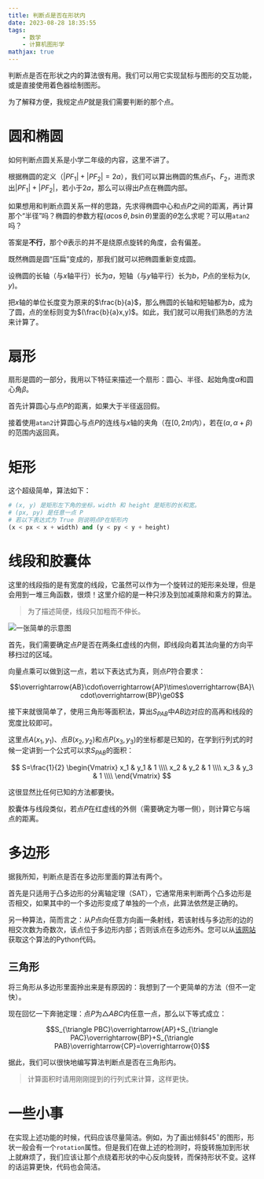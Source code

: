 ```yaml
---
title: 判断点是否在形状内
date: 2023-08-28 18:35:55
tags:
    - 数学
    - 计算机图形学
mathjax: true
---
```


判断点是否在形状之内的算法很有用。我们可以用它实现鼠标与图形的交互功能，或是直接使用着色器绘制图形。

<!-- more -->

为了解释方便，我规定点$P$就是我们需要判断的那个点。

# 圆和椭圆
如何判断点圆关系是小学二年级的内容，这里不讲了。

根据椭圆的定义（$|PF_1|+|PF_2|=2a$），我们可以算出椭圆的焦点$F_1$、$F_2$，进而求出$|PF_1|+|PF_2|$，若小于$2a$，那么可以得出$P$点在椭圆内部。

如果想用和判断点圆关系一样的思路，先求得椭圆中心和点$P$之间的距离，再计算那个“半径”吗？椭圆的参数方程$(a\cos\theta, b\sin\theta)$里面的$\theta$怎么求呢？可以用`atan2`吗？

答案是**不行**，那个$\theta$表示的并不是绕原点旋转的角度，会有偏差。

既然椭圆是圆“压扁”变成的，那我们就可以把椭圆重新变成圆。

设椭圆的长轴（与$x$轴平行）长为$a$，短轴（与$y$轴平行）长为$b$，$P$点的坐标为$(x,y)$。

把$x$轴的单位长度变为原来的$\frac{b}{a}$，那么椭圆的长轴和短轴都为$b$，成为了圆，点的坐标则变为$(\frac{b}{a}x,y)$。如此，我们就可以用我们熟悉的方法来计算了。

# 扇形
扇形是圆的一部分，我用以下特征来描述一个扇形：圆心、半径、起始角度$\alpha$和圆心角$\beta$。

首先计算圆心与点$P$的距离，如果大于半径返回假。

接着使用`atan2`计算圆心与点$P$的连线与$x$轴的夹角（在$[0, 2\pi)$内），若在$(\alpha,\alpha+\beta)$的范围内返回真。

# 矩形
这个超级简单，算法如下：
```python
# (x, y) 是矩形左下角的坐标，width 和 height 是矩形的长和宽。
# (px, py) 是任意一点 P
# 若以下表达式为 True 则说明点P在矩形内
(x < px < x + width) and (y < py < y + height)
```

# 线段和胶囊体
这里的线段指的是有宽度的线段，它虽然可以作为一个旋转过的矩形来处理，但是会用到一堆三角函数，很烦！这里介绍的是一种只涉及到加减乘除和乘方的算法。
> 为了描述简便，线段只加粗而不伸长。

![一张简单的示意图](point-in-segment.png)

首先，我们需要确定点$P$是否在两条红虚线的内侧，即线段向着其法向量的方向平移扫过的区域。

向量点乘可以做到这一点，若以下表达式为真，则点$P$符合要求：

$$\overrightarrow{AB}\cdot\overrightarrow{AP}\times\overrightarrow{BA}\cdot\overrightarrow{BP}\ge0$$

接下来就很简单了，使用三角形等面积法，算出$S_{PAB}$中$AB$边对应的高再和线段的宽度比较即可。

这里点$A(x_1,y_1)$、点$B(x_2,y_2)$和点$P(x_3,y_3)$的坐标都是已知的，在学到行列式的时候一定讲到一个公式可以求$S_{PAB}$的面积：

$$
S=\frac{1}{2}
\begin{Vmatrix}
    x_1 & y_1 & 1 \\\\
    x_2 & y_2 & 1 \\\\
    x_3 & y_3 & 1 \\\\
\end{Vmatrix}
$$

这很显然比任何已知的方法都要快。

胶囊体与线段类似，若点$P$在红虚线的外侧（需要确定为哪一侧），则计算它与端点的距离。

# 多边形
据我所知，判断点是否在多边形里面的算法有两个。

首先是只适用于凸多边形的分离轴定理（SAT），它通常用来判断两个凸多边形是否相交，如果其中的一个多边形变成了单独的一个点，此算法依然是正确的。

另一种算法，简而言之：从$P$点向任意方向画一条射线，若该射线与多边形的边的相交次数为奇数次，该点位于多边形内部；否则该点在多边形外。您可以从[该网站](https://www.algorithms-and-technologies.com/point_in_polygon/python)获取这个算法的Python代码。

## 三角形
将三角形从多边形里面拎出来是有原因的：我想到了一个更简单的方法（但不一定快）。

现在回忆一下奔驰定理：点$P$为$\triangle ABC$内任意一点，那么以下等式成立：

$$S_{\triangle PBC}\overrightarrow{AP}+S_{\triangle PAC}\overrightarrow{BP}+S_{\triangle PAB}\overrightarrow{CP}=\overrightarrow{0}$$

据此，我们可以很快地编写算法判断点是否在三角形内。
> 计算面积时请用刚刚提到的行列式来计算，这样更快。

# 一些小事
在实现上述功能的时候，代码应该尽量简洁。例如，为了画出倾斜$45^{\circ}$的图形，形状一般会有一个`rotation`属性。但是我们在做上述的检测时，将旋转施加到形状上就麻烦了，我们应该让那个点绕着形状的中心反向旋转，而保持形状不变。这样的话运算更快，代码也会简洁。

